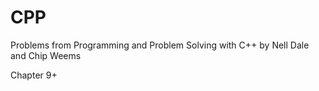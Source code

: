 # CPP
Problems from Programming and Problem Solving with C++ by Nell Dale and Chip Weems

Chapter 9+
